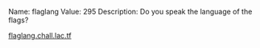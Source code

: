 Name: flaglang
Value: 295
Description: Do you speak the language of the flags?

[flaglang.chall.lac.tf](https://flaglang.chall.lac.tf)
